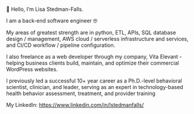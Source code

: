 <p>👋 Hello, I’m Lisa Stedman-Falls.</p>
<p> I am a back-end software engineer 🤓</p>

<p>My areas of greatest strength are in python, ETL, APIs, SQL database design / management, AWS cloud / serverless infrastructure and services, and CI/CD workflow / pipeline configuration.</p> 

<p>I also freelance as a web developer through my company, Vita Elevant - helping business clients build, maintain, and optimize their commercial WordPress websites.</p> 

<p>I previously led a successful 10+ year career as a Ph.D.-level behavioral scientist, clinician, and leader, serving as an expert in technology-based health behavior assessment, treatment, and provider training</p>

My LinkedIn: https://www.linkedin.com/in/lstedmanfalls/
